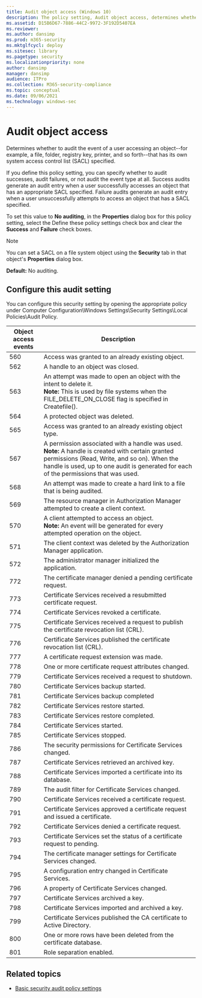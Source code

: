 ```yaml
---
title: Audit object access (Windows 10)
description: The policy setting, Audit object access, determines whether to audit the event generated when a user accesses an object that has its own SACL specified.
ms.assetid: D15B6D67-7886-44C2-9972-3F192D5407EA
ms.reviewer: 
ms.author: dansimp
ms.prod: m365-security
ms.mktglfcycl: deploy
ms.sitesec: library
ms.pagetype: security
ms.localizationpriority: none
author: dansimp
manager: dansimp
audience: ITPro
ms.collection: M365-security-compliance
ms.topic: conceptual
ms.date: 09/06/2021
ms.technology: windows-sec
---
```


# Audit object access


Determines whether to audit the event of a user accessing an object--for example, a file, folder, registry key, printer, and so forth--that has its own system access control list (SACL) specified.

If you define this policy setting, you can specify whether to audit successes, audit failures, or not audit the event type at all. Success audits generate an audit entry when a user successfully accesses an object that has an appropriate SACL specified. Failure audits generate an audit entry when a user unsuccessfully attempts to access an object that has a SACL specified.

To set this value to **No auditing**, in the **Properties** dialog box for this policy setting, select the Define these policy settings check box and clear the **Success** and **Failure** check boxes.

> [!NOTE]
> You can set a SACL on a file system object using the **Security** tab in that object's **Properties** dialog box.

**Default:** No auditing.

## Configure this audit setting

You can configure this security setting by opening the appropriate policy under Computer Configuration\\Windows Settings\\Security Settings\\Local Policies\\Audit Policy.


| Object access events |                                                                                                                    Description                                                                                                                     |
|----------------------|----------------------------------------------------------------------------------------------------------------------------------------------------------------------------------------------------------------------------------------------------|
|         560          |                                                                                                 Access was granted to an already existing object.                                                                                                  |
|         562          |                                                                                                         A handle to an object was closed.                                                                                                          |
|         563          |                                An attempt was made to open an object with the intent to delete it.<br>**Note:**  This is used by file systems when the FILE_DELETE_ON_CLOSE flag is specified in Createfile().                                |
|         564          |                                                                                                          A protected object was deleted.                                                                                                           |
|         565          |                                                                                               Access was granted to an already existing object type.                                                                                               |
|         567          | A permission associated with a handle was used.<br>**Note:**  A handle is created with certain granted permissions (Read, Write, and so on). When the handle is used, up to one audit is generated for each of the permissions that was used. |
|         568          |                                                                                     An attempt was made to create a hard link to a file that is being audited.                                                                                     |
|         569          |                                                                                The resource manager in Authorization Manager attempted to create a client context.                                                                                 |
|         570          |                                                           A client attempted to access an object.<br>**Note:**  An event will be generated for every attempted operation on the object.                                                            |
|         571          |                                                                                      The client context was deleted by the Authorization Manager application.                                                                                      |
|         572          |                                                                                               The administrator manager initialized the application.                                                                                               |
|         772          |                                                                                           The certificate manager denied a pending certificate request.                                                                                            |
|         773          |                                                                                          Certificate Services received a resubmitted certificate request.                                                                                          |
|         774          |                                                                                                    Certificate Services revoked a certificate.                                                                                                     |
|         775          |                                                                             Certificate Services received a request to publish the certificate revocation list (CRL).                                                                              |
|         776          |                                                                                       Certificate Services published the certificate revocation list (CRL).                                                                                        |
|         777          |                                                                                                     A certificate request extension was made.                                                                                                      |
|         778          |                                                                                                One or more certificate request attributes changed.                                                                                                 |
|         779          |                                                                                                Certificate Services received a request to shutdown.                                                                                                |
|         780          |                                                                                                        Certificate Services backup started.                                                                                                        |
|         781          |                                                                                                       Certificate Services backup completed                                                                                                        |
|         782          |                                                                                                       Certificate Services restore started.                                                                                                        |
|         783          |                                                                                                      Certificate Services restore completed.                                                                                                       |
|         784          |                                                                                                           Certificate Services started.                                                                                                            |
|         785          |                                                                                                           Certificate Services stopped.                                                                                                            |
|         786          |                                                                                             The security permissions for Certificate Services changed.                                                                                             |
|         787          |                                                                                                  Certificate Services retrieved an archived key.                                                                                                   |
|         788          |                                                                                           Certificate Services imported a certificate into its database.                                                                                           |
|         789          |                                                                                                 The audit filter for Certificate Services changed.                                                                                                 |
|         790          |                                                                                                Certificate Services received a certificate request.                                                                                                |
|         791          |                                                                                   Certificate Services approved a certificate request and issued a certificate.                                                                                    |
|         792          |                                                                                                 Certificate Services denied a certificate request.                                                                                                 |
|         793          |                                                                                      Certificate Services set the status of a certificate request to pending.                                                                                      |
|         794          |                                                                                         The certificate manager settings for Certificate Services changed.                                                                                         |
|         795          |                                                                                               A configuration entry changed in Certificate Services.                                                                                               |
|         796          |                                                                                                    A property of Certificate Services changed.                                                                                                     |
|         797          |                                                                                                        Certificate Services archived a key.                                                                                                        |
|         798          |                                                                                                 Certificate Services imported and archived a key.                                                                                                  |
|         799          |                                                                                       Certificate Services published the CA certificate to Active Directory.                                                                                       |
|         800          |                                                                                         One or more rows have been deleted from the certificate database.                                                                                          |
|         801          |                                                                                                              Role separation enabled.                                                                                                              |

## Related topics

- [Basic security audit policy settings](basic-security-audit-policy-settings.md)


